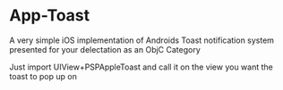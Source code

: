 # App-Toast

A very simple iOS implementation of Androids Toast notification system presented for your delectation as an ObjC Category

Just import UIView+PSPAppleToast and call it on the view you want the toast to pop up on
